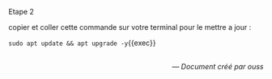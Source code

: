 Etape 2 


copier et coller cette commande sur votre terminal pour le mettre a jour : 


`sudo apt update && apt upgrade -y`{{exec}}



<div style="text-align: right; font-style: italic; margin-top: 30px;">
— Document créé par ouss
</div>